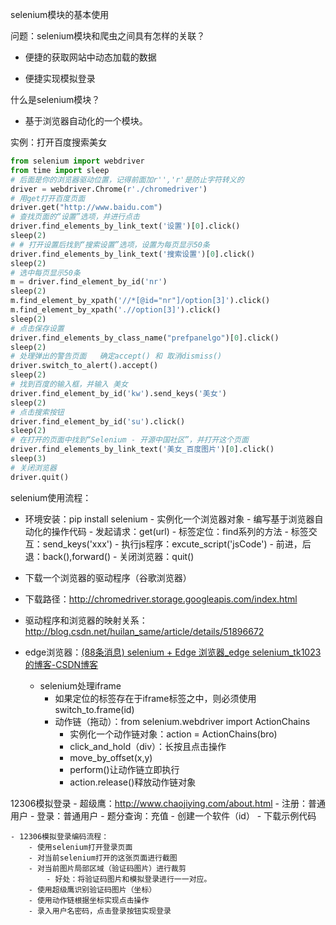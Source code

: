 selenium模块的基本使用

问题：selenium模块和爬虫之间具有怎样的关联？

- 便捷的获取网站中动态加载的数据

- 便捷实现模拟登录

什么是selenium模块？

  - 基于浏览器自动化的一个模块。

实例：打开百度搜索美女

```python
from selenium import webdriver
from time import sleep
# 后面是你的浏览器驱动位置，记得前面加r'','r'是防止字符转义的
driver = webdriver.Chrome(r'./chromedriver')
# 用get打开百度页面
driver.get("http://www.baidu.com")
# 查找页面的“设置”选项，并进行点击
driver.find_elements_by_link_text('设置')[0].click()
sleep(2)
# # 打开设置后找到“搜索设置”选项，设置为每页显示50条
driver.find_elements_by_link_text('搜索设置')[0].click()
sleep(2)
# 选中每页显示50条
m = driver.find_element_by_id('nr')
sleep(2)
m.find_element_by_xpath('//*[@id="nr"]/option[3]').click()
m.find_element_by_xpath('.//option[3]').click()
sleep(2)
# 点击保存设置
driver.find_elements_by_class_name("prefpanelgo")[0].click()
sleep(2)
# 处理弹出的警告页面   确定accept() 和 取消dismiss()
driver.switch_to_alert().accept()
sleep(2)
# 找到百度的输入框，并输入 美女
driver.find_element_by_id('kw').send_keys('美女')
sleep(2)
# 点击搜索按钮
driver.find_element_by_id('su').click()
sleep(2)
# 在打开的页面中找到“Selenium - 开源中国社区”，并打开这个页面
driver.find_elements_by_link_text('美女_百度图片')[0].click()
sleep(3)
# 关闭浏览器
driver.quit()
```

selenium使用流程：
- 环境安装：pip install selenium
         - 实例化一个浏览器对象
             - 编写基于浏览器自动化的操作代码
             - 发起请求：get(url)
             - 标签定位：find系列的方法
             - 标签交互：send_keys('xxx')
             - 执行js程序：excute_script('jsCode')
             - 前进，后退：back(),forward()
             - 关闭浏览器：quit()
- 下载一个浏览器的驱动程序（谷歌浏览器）
- 下载路径：http://chromedriver.storage.googleapis.com/index.html
- 驱动程序和浏览器的映射关系：http://blog.csdn.net/huilan_same/article/details/51896672
- edge浏览器：[(88条消息) selenium + Edge 浏览器_edge selenium_tk1023的博客-CSDN博客](https://blog.csdn.net/tk1023/article/details/109078613)

    - selenium处理iframe
        - 如果定位的标签存在于iframe标签之中，则必须使用switch_to.frame(id)
        - 动作链（拖动）：from selenium.webdriver import ActionChains
            - 实例化一个动作链对象：action = ActionChains(bro)
            - click_and_hold（div）：长按且点击操作
            - move_by_offset(x,y)
            - perform()让动作链立即执行
            - action.release()释放动作链对象

12306模拟登录
    - 超级鹰：http://www.chaojiying.com/about.html
        - 注册：普通用户
        - 登录：普通用户
            - 题分查询：充值
            - 创建一个软件（id）
            - 下载示例代码

    - 12306模拟登录编码流程：
        - 使用selenium打开登录页面
        - 对当前selenium打开的这张页面进行截图
        - 对当前图片局部区域（验证码图片）进行裁剪
            - 好处：将验证码图片和模拟登录进行一一对应。
        - 使用超级鹰识别验证码图片（坐标）
        - 使用动作链根据坐标实现点击操作
        - 录入用户名密码，点击登录按钮实现登录

